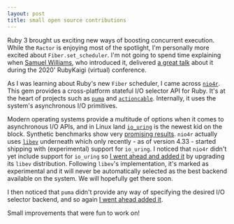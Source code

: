 ```yaml
---
layout: post
title: small open source contributions
---
```


Ruby 3 brought us exciting new ways of boosting concurrent execution. While the `Ractor` is enjoying most of the spotlight, I'm personally more excited about `Fiber.set_scheduler`. I'm not going to spend time explaining when [Samuel Williams](https://twitter.com/ioquatix), who introduced it, delivered [a great talk](https://www.youtube.com/watch?v=Y29SSOS4UOc) about it during the 2020' RubyKaigi (virtual) conference.

As I was learning about Ruby's new `Fiber` scheduler, I came across [`nio4r`](https://github.com/socketry/nio4r). This gem provides a cross-platform stateful I/O selector API for Ruby. It's at the heart of projects such as [`puma`](https://github.com/puma/puma) and [`actioncable`](https://github.com/rails/rails/tree/main/actioncable). Internally, it uses the system's asynchronous I/O primitives.

Modern operating systems provide a multitude of options when it comes to asynchronous I/O APIs, and in Linux land [`io_uring`](https://unixism.net/loti/what_is_io_uring.html) is the newest kid on the block. Synthetic benchmarks show very [promising results](https://thenewstack.io/how-io_uring-and-ebpf-will-revolutionize-programming-in-linux/). `nio4r` actually uses [`libev`](http://software.schmorp.de/pkg/libev.html) underneath which only recently - as of version 4.33 - started shipping with (experimental) support for `io_uring`. I noticed that `nio4r` didn't yet include support for `io_uring` so [I went ahead and added it](https://github.com/socketry/nio4r/pull/256) by upgrading its `libev` distribution. Following `libev`'s implementation, it's marked as experimental and it will never be automatically selected as the best backend available on the system. We will hopefully get there soon.

I then noticed that `puma` didn't provide any way of specifying the desired I/O selector backend, and so again [I went ahead added it](https://github.com/puma/puma/pull/2522).

Small improvements that were fun to work on!
